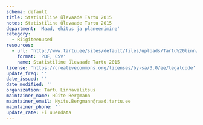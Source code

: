 ```yaml
---
schema: default
title: Statistiline ülevaade Tartu 2015
notes: Statistiline ülevaade Tartu 2015
department: 'Maad, ehitus ja planeerimine'
category:
  - Riigiteenused
resources:
  - url: 'http://www.tartu.ee/sites/default/files/uploads/Tartu%20linn/Statistika/Lyhiylevaade_2015.pdf'
    format: 'PDF, CSV'
    name: Statistiline ülevaade Tartu 2015
license: 'https://creativecommons.org/licenses/by-sa/3.0/ee/legalcode'
update_freq: ''
date_issued: ''
date_modified: ''
organization: Tartu Linnavalitsus
maintainer_name: Hüite Bergmann
maintainer_email: Hyite.Bergmann@raad.tartu.ee
maintainer_phone: ''
update_rate: Ei uuendata
---
```

